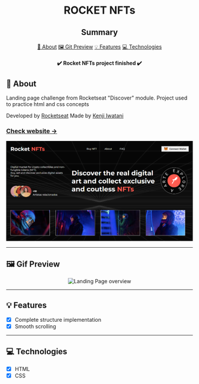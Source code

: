 <H1 align="center">ROCKET NFTs</H1>

<h2 align="center">Summary</h2>

<p align="center">
    <a href="#about">📙 About</a>
    <a href="#preview">🖼️ Git Preview</a>
    <a href="#features">💡 Features</a>
    <a href="#technologies">💻 Technologies</a>
</p>

<h4 align="center">
   ✔️ Rocket NFTs project finished ✔️
</h4>

<H2 id="about">📙 About</H2>

<p>Landing page challenge from Rocketseat "Discover" module. Project used to practice html and css concepts</p>
<p>Developed by <a href="https://www.rocketseat.com.br/" target="_blank">Rocketseat</a> Made by <a href="https://www.linkedin.com/in/kleverson-kenji-iwatani/" target="_blank">Kenji Iwatani</a></p>

<p>
    <h3><a href="https://rocket-nfts-kenji.netlify.app/" target="_blank">Check website &rarr;</a></h3>
</p>

<section align="center">
    <img alt="Landing Page overview" src="/assets/page-preview-1.png"/>
</section>

---

<H2 id="preview">🖼️ Gif Preview</H2>

<section align="center">
    <img alt="Landing Page overview" src="/assets/page-preview-2.gif"/>
</section>

---

<H2 id="features">💡 Features</H2>

- [x] Complete structure implementation
- [x] Smooth scrolling

---

<H2 id="technologies">💻 Technologies</H2>

- [x] HTML
- [x] CSS
